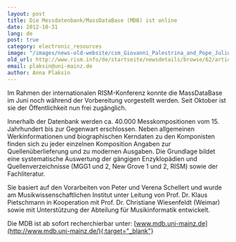 ```yaml
---
layout: post
title: Die Messdatenbank/MassDataBase (MDB) ist online
date: 2012-10-31
lang: de
post: true
category: electronic_resources
image: "/images/news-old-website/csm_Giovanni_Palestrina_and_Pope_Julius_III_b60d437135.jpg"
old_url: http://www.rism.info/de/startseite/newsdetails/browse/62/article/64/the-massdatabase-mdb-is-online.html
email: plaksin@uni-mainz.de
author: Anna Plaksin
---
```


Im Rahmen der internationalen RISM-Konferenz konnte die MassDataBase im Juni noch während der Vorbereitung vorgestellt werden. Seit Oktober ist sie der Öffentlichkeit nun frei zugänglich.

Innerhalb der Datenbank werden ca. 40.000 Messkompositionen vom 15. Jahrhundert bis zur Gegenwart erschlossen. Neben allgemeinen Werkinformationen und biographischen Kerndaten zu den Komponisten finden sich zu jeder einzelnen Komposition Angaben zur Quellenüberlieferung und zu modernen Ausgaben. Die Grundlage bildet eine systematische Auswertung der gängigen Enzyklopädien und Quellenverzeichnisse (MGG1 und 2, New Grove 1 und 2, RISM) sowie der Fachliteratur.

Sie basiert auf den Vorarbeiten von Peter und Verena Schellert und wurde am Musikwissenschaftlichen Institut unter Leitung von Prof. Dr. Klaus Pietschmann in Kooperation mit Prof. Dr. Christiane Wiesenfeldt (Weimar) sowie mit Unterstützung der Abteilung für Musikinformatik entwickelt.

Die MDB ist ab sofort recherchierbar unter: [www.mdb.uni-mainz.de](http://www.mdb.uni-mainz.de/){:target="_blank"}

